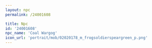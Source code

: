 ```yaml
---
layout: npc
permalink: /24001608

title: Npc
id: '24001608'
npc_name: 'Coal Wargog'
icon_url: 'portrait/mob/02020178_m_frogsoldierspeargreen_p.png'
---
```

